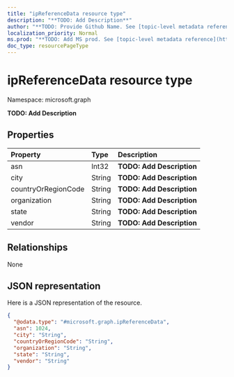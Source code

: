 ```yaml
---
title: "ipReferenceData resource type"
description: "**TODO: Add Description**"
author: "**TODO: Provide Github Name. See [topic-level metadata reference](https://msgo.azurewebsites.net/add/document/guidelines/metadata.html#topic-level-metadata)**"
localization_priority: Normal
ms.prod: "**TODO: Add MS prod. See [topic-level metadata reference](https://msgo.azurewebsites.net/add/document/guidelines/metadata.html#topic-level-metadata)**"
doc_type: resourcePageType
---
```


# ipReferenceData resource type


Namespace: microsoft.graph

**TODO: Add Description**

## Properties
|Property|Type|Description|
|:---|:---|:---|
|asn|Int32|**TODO: Add Description**|
|city|String|**TODO: Add Description**|
|countryOrRegionCode|String|**TODO: Add Description**|
|organization|String|**TODO: Add Description**|
|state|String|**TODO: Add Description**|
|vendor|String|**TODO: Add Description**|

## Relationships
None

## JSON representation
Here is a JSON representation of the resource.
<!-- {
  "blockType": "resource",
  "@odata.type": "microsoft.graph.ipReferenceData"
}
-->
``` json
{
  "@odata.type": "#microsoft.graph.ipReferenceData",
  "asn": 1024,
  "city": "String",
  "countryOrRegionCode": "String",
  "organization": "String",
  "state": "String",
  "vendor": "String"
}
```

